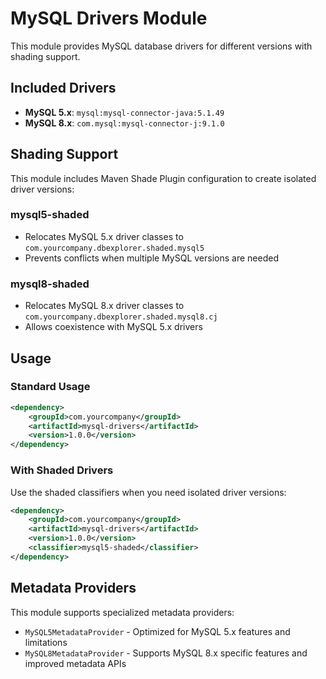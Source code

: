 # MySQL Drivers Module

This module provides MySQL database drivers for different versions with shading support.

## Included Drivers

- **MySQL 5.x**: `mysql:mysql-connector-java:5.1.49`
- **MySQL 8.x**: `com.mysql:mysql-connector-j:9.1.0`

## Shading Support

This module includes Maven Shade Plugin configuration to create isolated driver versions:

### mysql5-shaded
- Relocates MySQL 5.x driver classes to `com.yourcompany.dbexplorer.shaded.mysql5`
- Prevents conflicts when multiple MySQL versions are needed

### mysql8-shaded  
- Relocates MySQL 8.x driver classes to `com.yourcompany.dbexplorer.shaded.mysql8.cj`
- Allows coexistence with MySQL 5.x drivers

## Usage

### Standard Usage
```xml
<dependency>
    <groupId>com.yourcompany</groupId>
    <artifactId>mysql-drivers</artifactId>
    <version>1.0.0</version>
</dependency>
```

### With Shaded Drivers
Use the shaded classifiers when you need isolated driver versions:
```xml
<dependency>
    <groupId>com.yourcompany</groupId>
    <artifactId>mysql-drivers</artifactId>
    <version>1.0.0</version>
    <classifier>mysql5-shaded</classifier>
</dependency>
```

## Metadata Providers

This module supports specialized metadata providers:
- `MySQL5MetadataProvider` - Optimized for MySQL 5.x features and limitations
- `MySQL8MetadataProvider` - Supports MySQL 8.x specific features and improved metadata APIs